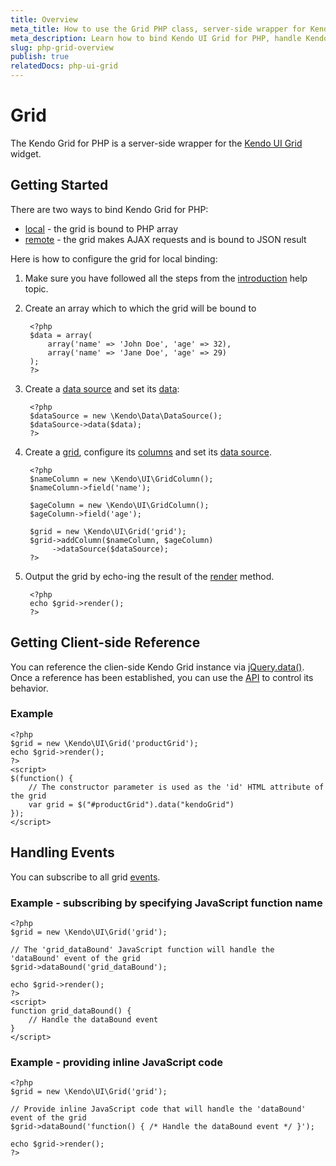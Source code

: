 ```yaml
---
title: Overview
meta_title: How to use the Grid PHP class, server-side wrapper for Kendo UI Grid widget
meta_description: Learn how to bind Kendo UI Grid for PHP, handle Kendo UI Grid Events, access an existing grid.
slug: php-grid-overview
publish: true
relatedDocs: php-ui-grid
---
```


# Grid

The Kendo Grid for PHP is a server-side wrapper for the [Kendo UI Grid](http://docs.kendoui.com/api/web/grid) widget.

## Getting Started

There are two ways to bind Kendo Grid for PHP:

* [local](/getting-started/using-kendo-with/php/widgets/grid/local-binding) - the grid is bound to PHP array
* [remote](/getting-started/using-kendo-with/php/widgets/grid/remote-binding) - the grid makes AJAX requests and is bound to JSON result

Here is how to configure the grid for local binding:

1. Make sure you have followed all the steps from the [introduction](/getting-started/using-kendo-with/php/introduction) help topic.
2. Create an array which to which the grid will be bound to

        <?php
        $data = array(
            array('name' => 'John Doe', 'age' => 32),
            array('name' => 'Jane Doe', 'age' => 29)
        );
        ?>
3. Create a [data source](/api/wrappers/php/Kendo/Data/DataSource) and set its [data](/api/wrappers/php/Kendo/Data/DataSource#data):

        <?php
        $dataSource = new \Kendo\Data\DataSource();
        $dataSource->data($data);
        ?>
4. Create a [grid](/api/wrappers/php/Kendo/UI/Grid), configure its [columns](/api/wrappers/php/Kendo/UI/Grid#addcolumn) and set its [data source](/api/wrappers/php/Kendo/UI/Grid#datasource).

        <?php
        $nameColumn = new \Kendo\UI\GridColumn();
        $nameColumn->field('name');

        $ageColumn = new \Kendo\UI\GridColumn();
        $ageColumn->field('age');

        $grid = new \Kendo\UI\Grid('grid');
        $grid->addColumn($nameColumn, $ageColumn)
             ->dataSource($dataSource);
        ?>
5. Output the grid by echo-ing the result of the [render](/api/wrappers/php/Kendo/UI/Widget#render) method.

        <?php
        echo $grid->render();
        ?>

## Getting Client-side Reference

You can reference the clien-side Kendo Grid instance via [jQuery.data()](http://api.jquery.com/jQuery.data/).
Once a reference has been established, you can use the [API](/api/web/grid#methods) to control its behavior.


### Example

    <?php
    $grid = new \Kendo\UI\Grid('productGrid');
    echo $grid->render();
    ?>
    <script>
    $(function() {
        // The constructor parameter is used as the 'id' HTML attribute of the grid
        var grid = $("#productGrid").data("kendoGrid")
    });
    </script>

## Handling Events

You can subscribe to all grid [events](/api/web/grid#events).

### Example - subscribing by specifying JavaScript function name

    <?php
    $grid = new \Kendo\UI\Grid('grid');

    // The 'grid_dataBound' JavaScript function will handle the 'dataBound' event of the grid
    $grid->dataBound('grid_dataBound');

    echo $grid->render();
    ?>
    <script>
    function grid_dataBound() {
        // Handle the dataBound event
    }
    </script>

### Example - providing inline JavaScript code

    <?php
    $grid = new \Kendo\UI\Grid('grid');

    // Provide inline JavaScript code that will handle the 'dataBound' event of the grid
    $grid->dataBound('function() { /* Handle the dataBound event */ }');

    echo $grid->render();
    ?>
